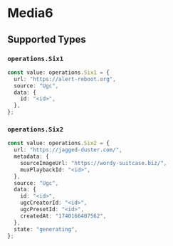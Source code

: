 # Media6


## Supported Types

### `operations.Six1`

```typescript
const value: operations.Six1 = {
  url: "https://alert-reboot.org",
  source: "Ugc",
  data: {
    id: "<id>",
  },
};
```

### `operations.Six2`

```typescript
const value: operations.Six2 = {
  url: "https://jagged-duster.com/",
  metadata: {
    sourceImageUrl: "https://wordy-suitcase.biz/",
    muxPlaybackId: "<id>",
  },
  source: "Ugc",
  data: {
    id: "<id>",
    ugcCreatorId: "<id>",
    ugcPresetId: "<id>",
    createdAt: "1740166407562",
  },
  state: "generating",
};
```

